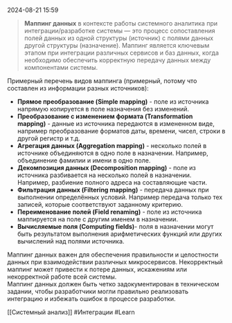 2024-08-21 15:59

> **Маппинг данных** в контексте работы системного аналитика при интеграции/разработке системы — это процесс сопоставления полей данных из одной структуры (источник) с полями данных другой структуры (назначение). Маппинг является ключевым этапом при интеграции различных сервисов и баз данных, когда необходимо обеспечить корректную передачу данных между компонентами системы.

Примерный перечень видов маппинга (примерный, потому что составлен из информации разных источников): 

- **Прямое преобразование (Simple mapping)** - поле из источника напрямую копируется в поле назначения без изменений.
- **Преобразование с изменением формата (Transformation mapping)** - данные из источника передаются в измененном виде, например преобразование форматов даты, времени, чисел, строки в другой регистр и т.д.
- **Агрегация данных (Aggregation mapping)** - несколько полей в источнике объединяются в одно поле в назначении. Например, объединение фамилии и имени в одно поле.
- **Декомпозиция данных (Decomposition mapping)** - поле из источника разбивается на несколько полей в назначении. Например, разбиение полного адреса на составляющие части.
- **Фильтрация данных (Filtering mapping)** - передача данных при выполнении определённых условий. Например передача только тех записей, которые соответствуют заданному критерию.
- **Переименование полей (Field renaming)** - поле из источника маппируется на поле с другим именем в назначении.
- **Вычисляемые поля (Computing fields)**- поля в назначении могут быть результатом выполнения арифметических функций или других вычислений над полями источника.

Маппинг данных важен для обеспечения правильности и целостности данных при взаимодействии различных микросервисов. Некорректный маппинг может привести к потере данных, искажениям или некорректной работе всей системы.  
Маппинг данных должен быть четко задокументирован в техническом задании, чтобы разработчики могли правильно реализовать интеграцию и избежать ошибок в процессе разработки.

[[Системный анализ]]
#Интеграции 
#Learn